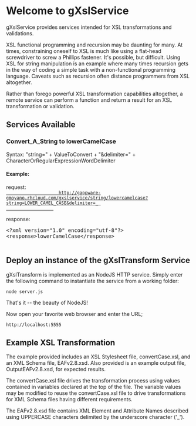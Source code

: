 <h1>Welcome to gXslService</h1>
<p>gXslService provides services intended for XSL transformations and validations.</p>
<p>  
XSL functional programming and recursion may be daunting for many.  At times, constraining oneself to XSL 
is much like using a flat-head screwdriver to screw a Phillips fastener.   It's possible, but difficult.  
Using XSL for string manipulation is an example where many times recursion gets in the way of coding 
a simple task with a non-functional programming language.  
Caveats such as recursion often distance programmers from XSL altogether.  
<p>Rather than forego powerful XSL transformation capabilities altogether, a remote service can perform
a function and return a result for an XSL transformation or validation.</p>
<h2>Services Available</h2>
  <h3 id="lowerCamelCase">Convert_A_String to lowerCamelCase</h3>
  <p>Syntax: "string=" + ValueToConvert + "&delimiter=" + CharacterOrRegularExpressionWordDelimiter</p>
              <h4>Example:</h4>
              <p>  request: 
                <a id='aLowerCamelCaseRequest' href="/gxslservice/string/lowercamelcase?string=LOWER_CAMEL_CASE&delimiter=_" target="_blank">
                  <code id='codeLowerCamelCaseRequest'>
                    http://gappware-gmoyano.rhcloud.com/gxslservice/string/lowercamelcase?string=LOWER_CAMEL_CASE&delimiter=_ 
                  </code>
                </a>
              </p>
              <p>  response: </p>
<pre>
&lt;?xml version="1.0" encoding="utf-8"?&gt;
&lt;response&gt;lowerCamelCase&lt;/response&gt;
  
</pre>

<h2>Deploy an instance of the gXslTransform Service</h2>

gXslTransform is implemented as an NodeJS HTTP service.  Simply enter the following command to instantiate the service from a working folder:

	node server.js

That's it -- the beauty of NodeJS!

Now open your favorite web browser and enter the URL;

	http://localhost:5555

<h2>Example XSL Transformation</h2>

The example provided includes an XSL Stylesheet file, convertCase.xsl, and an XML Schema file, EAFv2.8.xsd.  Also provided is an example output file, OutputEAFv2.8.xsd, for expected results. 

The convertCase.xsl file drives the transformation process using values contained in variables declared at the top of the file.  The variable values may be modified to reuse the convertCase.xsl file to drive transformations for XML Schema files having different requirements.

The EAFv2.8.xsd file contains XML Element and Attribute Names described using UPPERCASE characters delimited by the underscore character ('_').

